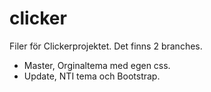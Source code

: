 # clicker

Filer för Clickerprojektet.
Det finns 2 branches.
* Master, Orginaltema med egen css.
* Update, NTI tema och Bootstrap. 
